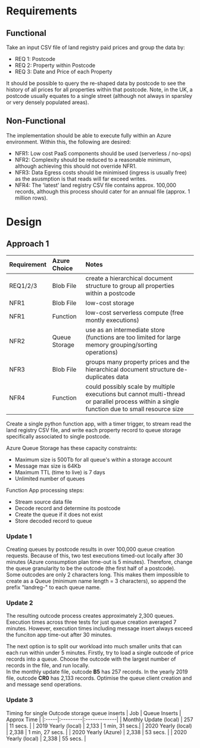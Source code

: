 # Requirements
## Functional
Take an input CSV file of land registry paid prices and group the data by:
- REQ 1: Postcode
- REQ 2: Property within Postcode
- REQ 3: Date and Price of each Property

It should be possible to query the re-shaped data by postcode to see the history of all prices for all properties within that postcode.  Note, in the UK, a postcode usually equates to a single street (although not always in sparsley or very densely populated areas).

## Non-Functional
The implementation should be able to execute fully within an Azure environment.  Within this, the following are desired:
- NFR1: Low cost PaaS components should be used (serverless / no-ops)
- NFR2: Complexity should be reduced to a reasonable minimum, although achieving this should not override NFR1.
- NFR3: Data Egress costs should be minimised (ingress is usually free) as the asusmption is that reads will far exceed writes.
- NFR4: The 'latest' land registry CSV file contains approx. 100,000 records, although this process should cater for an annual file (approx. 1 million rows).

# Design
## Approach 1
| Requirement | Azure Choice | Notes |
|:-------------|:--------------|:-------|
| REQ1/2/3 | Blob File | create a hierarchical document structure to group all properties within a postcode |
| NFR1 | Blob File | low-cost storage |
| NFR1 | Function | low-cost serverless compute (free montly executions) |
| NFR2 | Queue Storage | use as an intermediate store (functions are too limited for large memory grouping/sorting operations) |
| NFR3 | Blob File | groups many property prices and the hierarchical document structure de-duplicates data |
| NFR4 | Function | could possibly scale by multiple executions but cannot multi-thread or parallel process within a single function due to small resource size |
  
Create a single python function app, with a timer trigger, to stream read the land registry CSV file, and write each property record to queue storage specifically associated to single postcode.  

Azure Queue Storage has these capacity constraints:
- Maximum size is 500Tb for all queue's within a storage account
- Message max size is 64Kb
- Maximum TTL (time to live) is 7 days
- Unlimited number of queues

Function App processing steps:
- Stream source data file
- Decode record and determine its postcode
- Create the queue if it does not exist
- Store decoded record to queue
  
### Update 1
Creating queues by postcode results in over 100,000 queue creation requests.  Because of this, two test executions timed-out locally after 30 minutes (Azure consumption plan time-out is 5 minutes).  Therefore, change the queue granularity to be the outcode (the first half of a postcode).  
Some outcodes are only 2 characters long.  This makes them impossible to create as a Queue (minimum name length = 3 characters), so append the prefix "landreg-" to each queue name.   

### Update 2
The resulting outcode process creates approximately 2,300 queues.  
Execution times across three tests for just queue creation averaged 7 minutes.
However, execution times including message insert always exceed the funciton app time-out after 30 minutes. 

The next option is to split our workload into much smaller units that can each run within under 5 minutes.  Firstly, try to load a single outcode of price records into a queue.  Choose the outcode with the largest number of records in the file, and run locally.  
In the monthly update file, outcode **B5** has 257 records.
In the yearly 2019 file, outcode **CR0** has 2,133 records.
Optimise the queue client creation and and message send operations.

### Update 3
Timing for single Outcode storage queue inserts
| Job | Queue Inserts | Approx Time |
|:-----|:---------|:-------------|
| Monthly Update (local) | 257 | 11 secs. |
| 2019 Yearly (local) | 2,133 | 1 min, 31 secs.|
| 2020 Yearly (local) | 2,338 | 1 min, 27 secs. |
| 2020 Yearly (Azure) | 2,338 | 53 secs. |
| 2020 Yearly (local) | 2,338 | 55 secs. |


